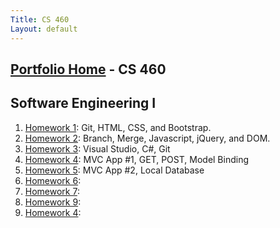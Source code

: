 ```yaml
---
Title: CS 460
Layout: default
---
```

## [Portfolio Home](https://mgeorgebrown89.github.io/CS-Portfolio/) - CS 460
## Software Engineering I

1. [Homework 1](hw1): Git, HTML, CSS, and Bootstrap.
2. [Homework 2](hw2): Branch, Merge, Javascript, jQuery, and DOM.
3. [Homework 3](hw3): Visual Studio, C#, Git 
4. [Homework 4](hw4): MVC App #1, GET, POST, Model Binding
5. [Homework 5](hw5): MVC App #2, Local Database
6. [Homework 6]():
7. [Homework 7]():
8. [Homework 9]():
9. [Homework 4]():
